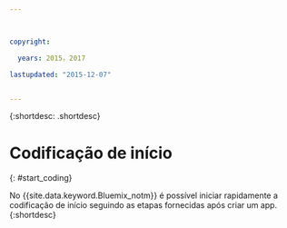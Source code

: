 ```yaml
---



copyright:

  years: 2015，2017

lastupdated: "2015-12-07"


---
```


{:shortdesc: .shortdesc}

# Codificação de início
{: #start_coding}

No {{site.data.keyword.Bluemix_notm}} é
possível iniciar rapidamente a codificação de início seguindo as etapas fornecidas após criar
um app.
{:shortdesc}
